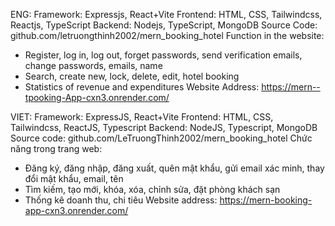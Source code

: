ENG:
Framework: Expressjs, React+Vite
Frontend: HTML, CSS, Tailwindcss, Reactjs, TypeScript
Backend: Nodejs, TypeScript, MongoDB
Source Code: github.com/letruongthinh2002/mern_booking_hotel
Function in the website:
  - Register, log in, log out, forget passwords, send verification emails, change passwords, emails, name
  - Search, create new, lock, delete, edit, hotel booking
  - Statistics of revenue and expenditures
Website Address: https://mern--tpooking-App-cxn3.onrender.com/

VIET:
Framework: ExpressJS, React+Vite
Frontend: HTML, CSS, Tailwindcss, ReactJS, Typescript
Backend: NodeJS, Typescript, MongoDB
Source code: github.com/LeTruongThinh2002/mern_booking_hotel
Chức năng trong trang web:
 - Đăng ký, đăng nhập, đăng xuất, quên mật khẩu, gửi email xác minh, thay đổi mật khẩu, email, tên
 - Tìm kiếm, tạo mới, khóa, xóa, chỉnh sửa, đặt phòng khách sạn
 - Thống kê doanh thu, chi tiêu
Website address: https://mern-booking-app-cxn3.onrender.com/
